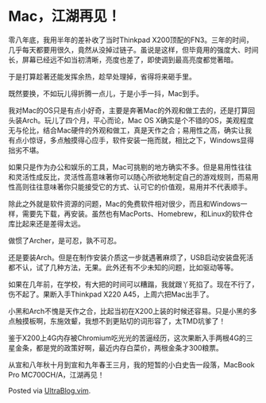 # Mac，江湖再见！

<p>零八年底，我用半年的差补收了当时Thinkpad X200顶配的FN3。三年的时间，几乎每天都要用很久，竟然从没掉过链子。虽说是这样，但毕竟用的强度大、时间长，屏幕已经远不如当初清晰，亮度也差了，即使调到最高亮度都觉著暗。</p>

<p>于是打算趁著还能发挥余热，趁早处理掉，省得将来砸手里。</p>

<p>既然要换，不如玩儿得折腾一点儿，于是小手一抖，Mac到手。</p>

<p>我对Mac的OS只是有点小好奇，主要是奔著Mac的外观和做工去的，还是打算回头装Arch。玩儿了四个月，平心而论，Mac OS X确实是个不错的OS，美观程度无与伦比，结合Mac硬件的外观和做工，真是天作之合；易用性之高，确实让我有点小惊讶，多点触摸得心应手，软件安装一拖而就，相比之下，Windows显得拙劣不堪。</p>

<p>如果只是作为办公和娱乐的工具，Mac可挑剔的地方确实不多。但是易用性往往和灵活性成反比，灵活性高意味著你可以随心所欲地制定自己的游戏规则，而易用性高则往往意味著你只能接受它的方式、认可它的价值观，易用并不代表顺手。</p>

<p>除此之外就是软件资源的问题，Mac的免费软件相对很少，而且和Windows一样，需要先下载，再安装。虽然也有MacPorts、Homebrew，和Linux的软件仓库比起来还是差得太远。</p>

<p>做惯了Archer，是可忍，孰不可忍。</p>

<p>还是要装Arch。但是在制作安装介质这一步就遇著麻烦了，USB启动安装盘死活都不认，试了几种方法，无果。此外还有不少未知的问题，比如驱动等等。</p>

<p>如果在几年前，在学校，有大把的时间可以糟蹋，我就跟丫死掐了。现在不行了，伤不起了。果断入手Thinkpad X220 A45，上周六把Mac出手了。</p>

<p>小黑和Arch不愧是天作之合，比起当初在X200上装的时候还容易。只是小黑的多点触摸板啊，东施效颦，我想不到更贴切的词形容了，太TMD坑爹了！</p>

<p>鉴于X200上4G内存被Chromium吃光光的苦逼经历，这次果断入手两根4G的三星金条，都是党的政策好啊，最近内存白菜价，两根金条才300粮票。</p>

<p>从宣和八年秋十月到宣和九年春王三月，我的短暂的小白史告一段落，MacBook Pro MC700CH/A，江湖再见！</p>

<p>Posted via <a href="http://0x3f.org/?p=1894">UltraBlog.vim</a>.</p>

